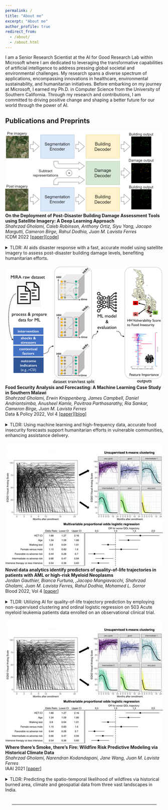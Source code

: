 ```yaml
---
permalink: /
title: "About me"
excerpt: "About me"
author_profile: true
redirect_from: 
  - /about/
  - /about.html
---
```


<head>
  <link rel="stylesheet" href="/assets/css/custom.css">
</head>

I am a Senior Research Scientist at the AI for Good Research Lab within Microsoft where I am dedicated to leveraging the transformative capabilities of artificial intelligence to address pressing global societal and environmental challenges. My research spans a diverse spectrum of applications, encompassing innovations in healthcare, environmental sustainability, and humanitarian initiatives. Before embarking on my journey at Microsoft, I earned my Ph.D. in Computer Science from the University of Southern California. Through my research and contributions, I am committed to driving positive change and shaping a better future for our world through the power of AI.

## Publications and Preprints
<div class="paper-image-text-pair">
<img class="paper-image" src="/images/building_damage-model_architecture.drawio (1).png" alt="damage-assessment">
<div class="paper-text">
  <b>On the Deployment of Post-Disaster Building Damage Assessment Tools using Satellite Imagery: A Deep Learning Approach</b>
  <br>
  <i>Shahrzad Gholami, Caleb Robinson, Anthony Ortiz, Siyu Yang, Jacopo Margutti, Cameron Birge, Rahul Dodhia, Juan M. Lavista Ferres</i>
  <br>
  ICDM 2022 [<a href="https://ieeexplore.ieee.org/document/10031100/">paper</a>][<a href="https://github.com/microsoft/building-damage-assessment-cnn-siamese">code</a>]
  <br><br>
  <div class="paper-short-summary">
	  <details>
		  <summary>TLDR: AI aids disaster response with a fast, accurate model using satellite imagery to assess post-disaster building damage levels, benefiting humanitarian efforts.</summary> 
		  Natural disasters frequency is growing globally. Every year 350 million people are affected and billions of dollars of damage is incurred. Providing timely and appropriate humanitarian interventions like shelters, medical aid, and food to affected communities are challenging problems. AI frameworks can help support existing efforts in solving these problems in various ways. In this study, we propose using high-resolution satellite imagery from before and after disasters to develop a convolutional neural network model for localizing buildings and scoring their damage level. We categorize damage to buildings into four levels, spanning from not damaged to destroyed, based on the xView2 dataset's scale. Due to the emergency nature of disaster response efforts, the value of automating damage assessment lies primarily in the inference speed, rather than accuracy. We show that our proposed solution works three times faster than the fastest xView2 challenge winning solution and over 50 times faster than the slowest first place solution, which indicates a significant improvement from an operational viewpoint. Our proposed model achieves a pixel-wise Fl score of 0.74 for the building localization and a pixel-wise harmonic Fl score of 0.6 for damage classification and uses a simpler architecture compared to other studies. Additionally, we develop a web-based visualizer that can display the before and after imagery along with the model's building damage predictions on a custom map. This study has been collaboratively conducted to empower a humanitarian organization as the stakeholder, that plans to deploy and assess the model along with the visualizer for their disaster response efforts in the field.
	  </details>
  </div>
</div>
</div>
<br>


<div class="paper-image-text-pair">
<img class="paper-image" src="/images/food-security-ML-workflow.png" alt="damage-assessment">
<div class="paper-text">
  <b>Food Security Analysis and Forecasting: A Machine Learning Case Study in Southern Malawi</b>
  <br>
  <i>Shahrzad Gholami, Erwin Knippenberg, James Campbell, Daniel Andriantsimba, Anusheel Kamle, Pavitraa Parthasarathy, Ria Sankar, Cameron Birge, Juan M. Lavista Ferres</i>
  <br>
  Data & Policy 2022, Vol 4 [<a href="https://www.cambridge.org/core/journals/data-and-policy/article/food-security-analysis-and-forecasting-a-machine-learning-case-study-in-southern-malawi/CA4DFA39526F318373259921C10D1C3F">paper</a>][<a href="https://medium.com/data-policy/forecasting-food-insecurity-levels-in-near-real-time-using-a-machine-learning-framework-24b553f70aca">blog</a>]
  <br><br>
  <div class="paper-short-summary">
	  <details>
		  <summary>TLDR: Using machine learning and high-frequency data, accurate food insecurity forecasts support humanitarian efforts in vulnerable communities, enhancing assistance delivery.</summary> 
		  Chronic food insecurity remains a challenge globally, exacerbated by climate change-driven shocks such as droughts and floods. Forecasting food insecurity levels and targeting vulnerable households is a priority for humanitarian programming to ensure timely delivery of assistance. In this study, we propose to harness a machine learning approach trained on high-frequency household survey data to infer the predictors of food insecurity and forecast household level outcomes in near real-time. Our empirical analyses leverage the Measurement Indicators for Resilience Analysis (MIRA) data collection protocol implemented by Catholic Relief Services (CRS) in southern Malawi, a series of sentinel sites collecting household data monthly. When focusing on predictors of community-level vulnerability, we show that a random forest model outperforms other algorithms and that location and self-reported welfare are the best predictors of food insecurity. We also show performance results across several neural networks and classical models for various data modeling scenarios to forecast food security. We pose that problem as binary classification via dichotomization of the food security score based on two different thresholds, which results in two different positive class to negative class ratios. Our best performing model has an F1 of 81% and an accuracy of 83% in predicting food security outcomes when the outcome is dichotomized based on threshold 16 and predictor features consist of historical food security score along with 20 variables selected by artificial intelligence explainability frameworks. These results showcase the value of combining high-frequency sentinel site data with machine learning algorithms to predict future food insecurity outcomes.
	  </details>
  </div>
</div>
</div>
<br>


<div class="paper-image-text-pair">
<img class="paper-image" src="/images/blood_QOL_trajectory.png" alt="damage-assessment">
<div class="paper-text">
  <b>Novel data analytics identify predictors of quality-of-life trajectories in patients with AML or high-risk Myeloid Neoplasms</b>
  <br>
  <i>Jordan Gauthier, Bianca Furtuna, ,Jacopo Mangiavacchi, Shahrzad Gholami, Juan M. Lavista Ferres, Rahul Dodhia, Mohamed L. Sorror</i>
  <br>
  Blood 2022, Vol 4 [<a href="https://ashpublications.org/blood/article/140/Supplement%201/5254/491544/Novel-Data-Analytics-Identify-Predictors-of">paper</a>]
  <br><br>
  <div class="paper-short-summary">
	  <details>
		  <summary>TLDR: Utilizing AI for quality-of-life trajectory prediction by employing non-supervised clustering and ordinal logistic regression on 503 Acute myeloid leukemia patients data enrolled on an observational clinical trial.</summary> 
		  Acute myeloid leukemia (AML) remains fatal in most patients (pts) with a 5-year survival probability of approximately 30% (less than 10% in pts aged 65 or older). Beyond survival, quality of life (QOL) can be significantly impaired by both disease and treatment-related factors. There is an urgent need to both characterize and identify factors predictive of QOL trajectories. Leveraging prospective data from 503 pts enrolled on an observational clinical trial, we implemented a novel statistical approach using non-supervised longitudinal clustering and ordinal logistic regression. We successfully identified: i) distinct QOL trajectories, ii) baseline factors independently associated with QOL trajectories.
	  </details>
  </div>
</div>
</div>
<br>


<div class="paper-image-text-pair">
<img class="paper-image" src="/images/blood_QOL_trajectory.png" alt="damage-assessment">
<div class="paper-text">
  <b>Where there’s Smoke, there’s Fire: Wildfire Risk Predictive Modeling via Historical Climate Data</b>
  <br>
  <i>Shahrzad Gholami, Narendran Kodandapani, Jane Wang, Juan M. Lavista Ferres</i>
  <br>
  IAAI 2021 [<a href="https://ojs.aaai.org/index.php/AAAI/article/view/17797">paper</a>]
  <br><br>
  <div class="paper-short-summary">
	  <details>
		  <summary>TLDR: Predicting the spatio-temporal likelihood of wildfires via historical burned area, climate and geospatial data from three vast landscapes in India.</summary> 
		  Wildfire is a growing global crisis with devastating consequences. Uncontrolled wildfires take away human lives, destroy millions of animals and trees, degrade the air quality, impact the biodiversity of the planet and cause substantial economic costs. It is incredibly challenging to predict the spatio-temporal likelihood of wildfires based on historical data, due to their stochastic nature. Crucially though, the accurate and reliable prediction of wildfires can help the stakeholders and decision-makers take timely, strategic and effective actions to prevent, detect and suppress the wildfires before they become unmanageable. Unfortunately, most previous studies developed predictive models that suffer from some shortcomings: (i) in the evaluation phase, they do not take the temporal aspects into account precisely and they assume the independent and identically distributed random variables; (ii) they do not evaluate their approaches comprehensively, thus it is not clear if their proposed predictions and selected models remain reliable across different locations and years for practical deployment; and (iii) for the supervised learning models, they use predictor features and fire observations from the same time step in the training phase, which makes the inference task infeasible for future fire prediction. In this paper, we revisit the wildfire predictive modeling, explore the inherent challenges from a practical perspective and evaluate our modeling approach comprehensively via historical burned area, climate and geospatial data from three vast landscapes in India.
	  </details>
  </div>
</div>
</div>
<br>


<hr style="margin: 1.5em">
